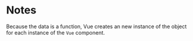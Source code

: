 # Notes

Because the data is a function, Vue creates an new instance of the object for each instance of the `Vue` component.
